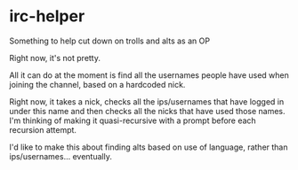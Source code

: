# irc-helper
Something to help cut down on trolls and alts as an OP

Right now, it's not pretty. 

All it can do at the moment is find all the usernames people have used when joining the channel, based on a hardcoded nick.

Right now, it takes a nick, checks all the ips/usernames that have logged in under this name and then checks all the nicks that have used those names. I'm thinking of making it quasi-recursive with a prompt before each recursion attempt. 

I'd like to make this about finding alts based on use of language, rather than ips/usernames... eventually. 
